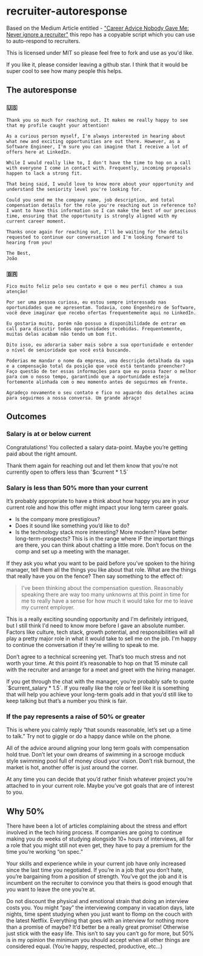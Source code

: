 # recruiter-autoresponse
Based on the Medium Article entitled - ["Career Advice Nobody Gave Me: Never ignore a recruiter"](https://archive.is/b5DGp) this repo has a copyable script which you can use to auto-respond to recruiters.

This is licensed under MIT so please feel free to fork and use as you'd like. 

If you like it, please consider leaving a github star.  I think that it would be super cool to see how many people this helps.

## The autoresponse
### :us:
```
Thank you so much for reaching out. It makes me really happy to see that my profile caught your attention! 

As a curious person myself, I'm always interested in hearing about what new and exciting opportunities are out there. However, as a Software Engineer, I'm sure you can imagine that I receive a lot of offers here at LinkedIn.

While I would really like to, I don't have the time to hop on a call with everyone I come in contact with. Frequently, incoming proposals happen to lack a strong fit.

That being said, I would love to know more about your opportunity and understand the seniority level you're looking for.

Could you send me the company name, job description, and total compensation details for the role you're reaching out in reference to? I want to have this information so I can make the best of our precious time, ensuring that the opportunity is strongly aligned with my current career moment.

Thanks once again for reaching out, I'll be waiting for the details requested to continue our conversation and I'm looking forward to hearing from you!

The Best,
João
```
### :brazil:
```
Fico muito feliz pelo seu contato e que o meu perfil chamou a sua atenção!

Por ser uma pessoa curiosa, eu estou sempre interessado nas oportunidades que me apresentam. Todavia, como Engenheiro de Software, você deve imaginar que recebo ofertas frequentemente aqui no LinkedIn.

Eu gostaria muito, porém não possuo a disponibilidade de entrar em call para discutir todas oportunidades recebidas. Frequentemente, muitas delas acabam não tendo um bom fit. 

Dito isso, eu adoraria saber mais sobre a sua oportunidade e entender o nível de senioridade que você está buscando.

Poderias me mandar o nome da empresa, uma descrição detalhada da vaga e a compensação total da posição que você está tentando preencher? Faço questão de ter essas informações para que eu possa fazer o melhor para com o nosso tempo, garantindo que a oportunidade esteja fortemente alinhada com o meu momento antes de seguirmos em frente.

Agradeço novamente o seu contato e fico no aguardo dos detalhes acima para seguirmos a nossa conversa. Um grande abraço!
```

## Outcomes

### Salary is at or below current
Congratulations! You collected a salary data-point. Maybe you’re getting paid about the right amount.

Thank them again for reaching out and let them know that you’re not currently open to offers less than ´$current * 1.5´

### Salary is less than 50% more than your current
It’s probably appropriate to have a think about how happy you are in your current role and how this offer might impact your long term career goals.
- Is the company more prestigious?
- Does it sound like something you’d like to do?
- Is the technology stack more interesting? More modern? Have better long-term-prospects?
This is in the range where IF the important things are there, you can think about chatting a little more. Don’t focus on the comp and set up a meeting with the manager.

If they ask you what you want to be paid before you’ve spoken to the hiring manager, tell them all the things you like about that role. What are the things that really have you on the fence? Then say something to the effect of:
> I've been thinking about the compensation question. Reasonably speaking there are way too many unknowns at this point in time for me to really have a sense for how much it would take for me to leave my current employer.

This is a really exciting sounding opportunity and I'm definitely intrigued, but I still think I'd need to know more before I gave an absolute number.
Factors like culture, tech stack, growth potential, and responsibilities will all play a pretty major role in what it would take to sell me on the job.
I'm happy to continue the conversation if they're willing to speak to me.

Don’t agree to a technical screening yet. That’s too much stress and not worth your time. At this point it’s reasonable to hop on that 15 minute call with the recruiter and arrange for a meet and greet with the hiring manager.

If you get through the chat with the manager, you’re probably safe to quote ´$current_salary * 1.5´. If you really like the role or feel like it is something that will help you achieve your long-term goals add in that you’d still like to keep talking but that’s a number you think is fair.

### If the pay represents a raise of 50% or greater
This is where you calmly reply “that sounds reasonable, let’s set up a time to talk.” Try not to giggle or do a happy dance while on the phone.

All of the advice around aligning your long term goals with compensation hold true. Don’t let your own dreams of swimming in a scrooge mcduck style swimming pool full of money cloud your vision. Don’t risk burnout, the market is hot, another offer is just around the corner.

At any time you can decide that you’d rather finish whatever project you’re attached to in your current role. Maybe you’ve got goals that are of interest to you.

## Why 50%
There have been a lot of articles complaining about the stress and effort involved in the tech hiring process. If companies are going to continue making you do weeks of studying alongside 10+ hours of interviews, all for a role that you might still not even get, they have to pay a premium for the time you’re working “on spec.”

Your skills and experience while in your current job have only increased since the last time you negotiated. If you’re in a job that you don’t hate, you’re bargaining from a position of strength. You’ve got the job and it is incumbent on the recruiter to convince you that theirs is good enough that you want to leave the one you’re at.

Do not discount the physical and emotional strain that doing an interview costs you. You might “pay” the interviewing company in vacation days, late nights, time spent studying when you just want to flomp on the couch with the latest Netflix. Everything that goes with an interview for nothing more than a promise of maybe?
It’d better be a really great promise! Otherwise just stick with the easy life.
This isn’t to say you can’t go for more, but 50% is in my opinion the minimum you should accept when all other things are considered equal. (You’re happy, respected, productive, etc…)
